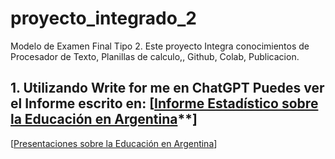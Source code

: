 # proyecto_integrado_2
Modelo de Examen Final Tipo 2. Este proyecto Integra conocimientos de Procesador de Texto, Planillas de calculo,, Github, Colab, Publicacion.
## 1. Utilizando Write for me en ChatGPT Puedes ver el Informe escrito en: [[Informe Estadístico sobre la Educación en Argentina](**https://chatgpt.com/share/6740050e-da78-800a-8a9c-aad421dbfcaa)**]
[[Presentaciones sobre la Educación en Argentina](https://gamma.app/docs/Analisis-del-Rendimiento-Academico-y-la-Asistencia-en-Argentina-rlm3x0uo7mrcn1v)]
